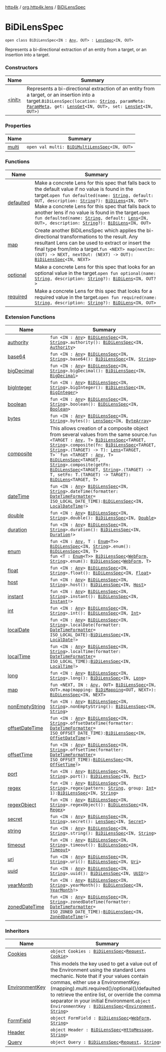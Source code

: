 [http4k](../../index.md) / [org.http4k.lens](../index.md) / [BiDiLensSpec](./index.md)

# BiDiLensSpec

`open class BiDiLensSpec<IN : `[`Any`](https://kotlinlang.org/api/latest/jvm/stdlib/kotlin/-any/index.html)`, OUT> : `[`LensSpec`](../-lens-spec/index.md)`<IN, OUT>`

Represents a bi-directional extraction of an entity from a target, or an insertion into a target.

### Constructors

| Name | Summary |
|---|---|
| [&lt;init&gt;](-init-.md) | Represents a bi-directional extraction of an entity from a target, or an insertion into a target.`BiDiLensSpec(location: `[`String`](https://kotlinlang.org/api/latest/jvm/stdlib/kotlin/-string/index.html)`, paramMeta: `[`ParamMeta`](../-param-meta/index.md)`, get: `[`LensGet`](../-lens-get/index.md)`<IN, OUT>, set: `[`LensSet`](../-lens-set/index.md)`<IN, OUT>)` |

### Properties

| Name | Summary |
|---|---|
| [multi](multi.md) | `open val multi: `[`BiDiMultiLensSpec`](../-bi-di-multi-lens-spec/index.md)`<IN, OUT>` |

### Functions

| Name | Summary |
|---|---|
| [defaulted](defaulted.md) | Make a concrete Lens for this spec that falls back to the default value if no value is found in the target.`open fun defaulted(name: `[`String`](https://kotlinlang.org/api/latest/jvm/stdlib/kotlin/-string/index.html)`, default: OUT, description: `[`String`](https://kotlinlang.org/api/latest/jvm/stdlib/kotlin/-string/index.html)`?): `[`BiDiLens`](../-bi-di-lens/index.md)`<IN, OUT>`<br>Make a concrete Lens for this spec that falls back to another lens if no value is found in the target.`open fun defaulted(name: `[`String`](https://kotlinlang.org/api/latest/jvm/stdlib/kotlin/-string/index.html)`, default: `[`Lens`](../-lens/index.md)`<IN, OUT>, description: `[`String`](https://kotlinlang.org/api/latest/jvm/stdlib/kotlin/-string/index.html)`?): `[`BiDiLens`](../-bi-di-lens/index.md)`<IN, OUT>` |
| [map](map.md) | Create another BiDiLensSpec which applies the bi-directional transformations to the result. Any resultant Lens can be used to extract or insert the final type from/into a target.`fun <NEXT> map(nextIn: (OUT) -> NEXT, nextOut: (NEXT) -> OUT): `[`BiDiLensSpec`](./index.md)`<IN, NEXT>` |
| [optional](optional.md) | Make a concrete Lens for this spec that looks for an optional value in the target.`open fun optional(name: `[`String`](https://kotlinlang.org/api/latest/jvm/stdlib/kotlin/-string/index.html)`, description: `[`String`](https://kotlinlang.org/api/latest/jvm/stdlib/kotlin/-string/index.html)`?): `[`BiDiLens`](../-bi-di-lens/index.md)`<IN, OUT?>` |
| [required](required.md) | Make a concrete Lens for this spec that looks for a required value in the target.`open fun required(name: `[`String`](https://kotlinlang.org/api/latest/jvm/stdlib/kotlin/-string/index.html)`, description: `[`String`](https://kotlinlang.org/api/latest/jvm/stdlib/kotlin/-string/index.html)`?): `[`BiDiLens`](../-bi-di-lens/index.md)`<IN, OUT>` |

### Extension Functions

| Name | Summary |
|---|---|
| [authority](../authority.md) | `fun <IN : `[`Any`](https://kotlinlang.org/api/latest/jvm/stdlib/kotlin/-any/index.html)`> `[`BiDiLensSpec`](./index.md)`<IN, `[`String`](https://kotlinlang.org/api/latest/jvm/stdlib/kotlin/-string/index.html)`>.authority(): `[`BiDiLensSpec`](./index.md)`<IN, `[`Authority`](../../org.http4k.cloudnative.env/-authority/index.md)`>` |
| [base64](../base64.md) | `fun <IN : `[`Any`](https://kotlinlang.org/api/latest/jvm/stdlib/kotlin/-any/index.html)`> `[`BiDiLensSpec`](./index.md)`<IN, `[`String`](https://kotlinlang.org/api/latest/jvm/stdlib/kotlin/-string/index.html)`>.base64(): `[`BiDiLensSpec`](./index.md)`<IN, `[`String`](https://kotlinlang.org/api/latest/jvm/stdlib/kotlin/-string/index.html)`>` |
| [bigDecimal](../big-decimal.md) | `fun <IN : `[`Any`](https://kotlinlang.org/api/latest/jvm/stdlib/kotlin/-any/index.html)`> `[`BiDiLensSpec`](./index.md)`<IN, `[`String`](https://kotlinlang.org/api/latest/jvm/stdlib/kotlin/-string/index.html)`>.bigDecimal(): `[`BiDiLensSpec`](./index.md)`<IN, `[`BigDecimal`](https://docs.oracle.com/javase/9/docs/api/java/math/BigDecimal.html)`>` |
| [bigInteger](../big-integer.md) | `fun <IN : `[`Any`](https://kotlinlang.org/api/latest/jvm/stdlib/kotlin/-any/index.html)`> `[`BiDiLensSpec`](./index.md)`<IN, `[`String`](https://kotlinlang.org/api/latest/jvm/stdlib/kotlin/-string/index.html)`>.bigInteger(): `[`BiDiLensSpec`](./index.md)`<IN, `[`BigInteger`](https://docs.oracle.com/javase/9/docs/api/java/math/BigInteger.html)`>` |
| [boolean](../boolean.md) | `fun <IN : `[`Any`](https://kotlinlang.org/api/latest/jvm/stdlib/kotlin/-any/index.html)`> `[`BiDiLensSpec`](./index.md)`<IN, `[`String`](https://kotlinlang.org/api/latest/jvm/stdlib/kotlin/-string/index.html)`>.boolean(): `[`BiDiLensSpec`](./index.md)`<IN, `[`Boolean`](https://kotlinlang.org/api/latest/jvm/stdlib/kotlin/-boolean/index.html)`>` |
| [bytes](../bytes.md) | `fun <IN : `[`Any`](https://kotlinlang.org/api/latest/jvm/stdlib/kotlin/-any/index.html)`> `[`BiDiLensSpec`](./index.md)`<IN, `[`String`](https://kotlinlang.org/api/latest/jvm/stdlib/kotlin/-string/index.html)`>.bytes(): `[`LensSpec`](../-lens-spec/index.md)`<IN, `[`ByteArray`](https://kotlinlang.org/api/latest/jvm/stdlib/kotlin/-byte-array/index.html)`>` |
| [composite](../composite.md) | This allows creation of a composite object from several values from the same source.`fun <TARGET : `[`Any`](https://kotlinlang.org/api/latest/jvm/stdlib/kotlin/-any/index.html)`, T> `[`BiDiLensSpec`](./index.md)`<TARGET, `[`String`](https://kotlinlang.org/api/latest/jvm/stdlib/kotlin/-string/index.html)`>.composite(fn: `[`BiDiLensSpec`](./index.md)`<TARGET, `[`String`](https://kotlinlang.org/api/latest/jvm/stdlib/kotlin/-string/index.html)`>.(TARGET) -> T): `[`Lens`](../-lens/index.md)`<TARGET, T>``fun <TARGET : `[`Any`](https://kotlinlang.org/api/latest/jvm/stdlib/kotlin/-any/index.html)`, T> `[`BiDiLensSpec`](./index.md)`<TARGET, `[`String`](https://kotlinlang.org/api/latest/jvm/stdlib/kotlin/-string/index.html)`>.composite(getFn: `[`BiDiLensSpec`](./index.md)`<TARGET, `[`String`](https://kotlinlang.org/api/latest/jvm/stdlib/kotlin/-string/index.html)`>.(TARGET) -> T, setFn: T.(TARGET) -> TARGET): `[`BiDiLens`](../-bi-di-lens/index.md)`<TARGET, T>` |
| [dateTime](../date-time.md) | `fun <IN : `[`Any`](https://kotlinlang.org/api/latest/jvm/stdlib/kotlin/-any/index.html)`> `[`BiDiLensSpec`](./index.md)`<IN, `[`String`](https://kotlinlang.org/api/latest/jvm/stdlib/kotlin/-string/index.html)`>.dateTime(formatter: `[`DateTimeFormatter`](https://docs.oracle.com/javase/9/docs/api/java/time/format/DateTimeFormatter.html)` = ISO_LOCAL_DATE_TIME): `[`BiDiLensSpec`](./index.md)`<IN, `[`LocalDateTime`](https://docs.oracle.com/javase/9/docs/api/java/time/LocalDateTime.html)`!>` |
| [double](../double.md) | `fun <IN : `[`Any`](https://kotlinlang.org/api/latest/jvm/stdlib/kotlin/-any/index.html)`> `[`BiDiLensSpec`](./index.md)`<IN, `[`String`](https://kotlinlang.org/api/latest/jvm/stdlib/kotlin/-string/index.html)`>.double(): `[`BiDiLensSpec`](./index.md)`<IN, `[`Double`](https://kotlinlang.org/api/latest/jvm/stdlib/kotlin/-double/index.html)`>` |
| [duration](../duration.md) | `fun <IN : `[`Any`](https://kotlinlang.org/api/latest/jvm/stdlib/kotlin/-any/index.html)`> `[`BiDiLensSpec`](./index.md)`<IN, `[`String`](https://kotlinlang.org/api/latest/jvm/stdlib/kotlin/-string/index.html)`>.duration(): `[`BiDiLensSpec`](./index.md)`<IN, `[`Duration`](https://docs.oracle.com/javase/9/docs/api/java/time/Duration.html)`!>` |
| [enum](../enum.md) | `fun <IN : `[`Any`](https://kotlinlang.org/api/latest/jvm/stdlib/kotlin/-any/index.html)`, T : `[`Enum`](https://kotlinlang.org/api/latest/jvm/stdlib/kotlin/-enum/index.html)`<T>> `[`BiDiLensSpec`](./index.md)`<IN, `[`String`](https://kotlinlang.org/api/latest/jvm/stdlib/kotlin/-string/index.html)`>.enum(): `[`BiDiLensSpec`](./index.md)`<IN, T>`<br>`fun <T : `[`Enum`](https://kotlinlang.org/api/latest/jvm/stdlib/kotlin/-enum/index.html)`<T>> `[`BiDiLensSpec`](./index.md)`<`[`WebForm`](../-web-form/index.md)`, `[`String`](https://kotlinlang.org/api/latest/jvm/stdlib/kotlin/-string/index.html)`>.enum(): `[`BiDiLensSpec`](./index.md)`<`[`WebForm`](../-web-form/index.md)`, T>` |
| [float](../float.md) | `fun <IN : `[`Any`](https://kotlinlang.org/api/latest/jvm/stdlib/kotlin/-any/index.html)`> `[`BiDiLensSpec`](./index.md)`<IN, `[`String`](https://kotlinlang.org/api/latest/jvm/stdlib/kotlin/-string/index.html)`>.float(): `[`BiDiLensSpec`](./index.md)`<IN, `[`Float`](https://kotlinlang.org/api/latest/jvm/stdlib/kotlin/-float/index.html)`>` |
| [host](../host.md) | `fun <IN : `[`Any`](https://kotlinlang.org/api/latest/jvm/stdlib/kotlin/-any/index.html)`> `[`BiDiLensSpec`](./index.md)`<IN, `[`String`](https://kotlinlang.org/api/latest/jvm/stdlib/kotlin/-string/index.html)`>.host(): `[`BiDiLensSpec`](./index.md)`<IN, `[`Host`](../../org.http4k.cloudnative.env/-host/index.md)`>` |
| [instant](../instant.md) | `fun <IN : `[`Any`](https://kotlinlang.org/api/latest/jvm/stdlib/kotlin/-any/index.html)`> `[`BiDiLensSpec`](./index.md)`<IN, `[`String`](https://kotlinlang.org/api/latest/jvm/stdlib/kotlin/-string/index.html)`>.instant(): `[`BiDiLensSpec`](./index.md)`<IN, `[`Instant`](https://docs.oracle.com/javase/9/docs/api/java/time/Instant.html)`!>` |
| [int](../int.md) | `fun <IN : `[`Any`](https://kotlinlang.org/api/latest/jvm/stdlib/kotlin/-any/index.html)`> `[`BiDiLensSpec`](./index.md)`<IN, `[`String`](https://kotlinlang.org/api/latest/jvm/stdlib/kotlin/-string/index.html)`>.int(): `[`BiDiLensSpec`](./index.md)`<IN, `[`Int`](https://kotlinlang.org/api/latest/jvm/stdlib/kotlin/-int/index.html)`>` |
| [localDate](../local-date.md) | `fun <IN : `[`Any`](https://kotlinlang.org/api/latest/jvm/stdlib/kotlin/-any/index.html)`> `[`BiDiLensSpec`](./index.md)`<IN, `[`String`](https://kotlinlang.org/api/latest/jvm/stdlib/kotlin/-string/index.html)`>.localDate(formatter: `[`DateTimeFormatter`](https://docs.oracle.com/javase/9/docs/api/java/time/format/DateTimeFormatter.html)` = ISO_LOCAL_DATE): `[`BiDiLensSpec`](./index.md)`<IN, `[`LocalDate`](https://docs.oracle.com/javase/9/docs/api/java/time/LocalDate.html)`!>` |
| [localTime](../local-time.md) | `fun <IN : `[`Any`](https://kotlinlang.org/api/latest/jvm/stdlib/kotlin/-any/index.html)`> `[`BiDiLensSpec`](./index.md)`<IN, `[`String`](https://kotlinlang.org/api/latest/jvm/stdlib/kotlin/-string/index.html)`>.localTime(formatter: `[`DateTimeFormatter`](https://docs.oracle.com/javase/9/docs/api/java/time/format/DateTimeFormatter.html)` = ISO_LOCAL_TIME): `[`BiDiLensSpec`](./index.md)`<IN, `[`LocalTime`](https://docs.oracle.com/javase/9/docs/api/java/time/LocalTime.html)`!>` |
| [long](../long.md) | `fun <IN : `[`Any`](https://kotlinlang.org/api/latest/jvm/stdlib/kotlin/-any/index.html)`> `[`BiDiLensSpec`](./index.md)`<IN, `[`String`](https://kotlinlang.org/api/latest/jvm/stdlib/kotlin/-string/index.html)`>.long(): `[`BiDiLensSpec`](./index.md)`<IN, `[`Long`](https://kotlinlang.org/api/latest/jvm/stdlib/kotlin/-long/index.html)`>` |
| [map](../map.md) | `fun <NEXT, IN : `[`Any`](https://kotlinlang.org/api/latest/jvm/stdlib/kotlin/-any/index.html)`, OUT> `[`BiDiLensSpec`](./index.md)`<IN, OUT>.map(mapping: `[`BiDiMapping`](../-bi-di-mapping/index.md)`<OUT, NEXT>): `[`BiDiLensSpec`](./index.md)`<IN, NEXT>` |
| [nonEmptyString](../non-empty-string.md) | `fun <IN : `[`Any`](https://kotlinlang.org/api/latest/jvm/stdlib/kotlin/-any/index.html)`> `[`BiDiLensSpec`](./index.md)`<IN, `[`String`](https://kotlinlang.org/api/latest/jvm/stdlib/kotlin/-string/index.html)`>.nonEmptyString(): `[`BiDiLensSpec`](./index.md)`<IN, `[`String`](https://kotlinlang.org/api/latest/jvm/stdlib/kotlin/-string/index.html)`>` |
| [offsetDateTime](../offset-date-time.md) | `fun <IN : `[`Any`](https://kotlinlang.org/api/latest/jvm/stdlib/kotlin/-any/index.html)`> `[`BiDiLensSpec`](./index.md)`<IN, `[`String`](https://kotlinlang.org/api/latest/jvm/stdlib/kotlin/-string/index.html)`>.offsetDateTime(formatter: `[`DateTimeFormatter`](https://docs.oracle.com/javase/9/docs/api/java/time/format/DateTimeFormatter.html)` = ISO_OFFSET_DATE_TIME): `[`BiDiLensSpec`](./index.md)`<IN, `[`OffsetDateTime`](https://docs.oracle.com/javase/9/docs/api/java/time/OffsetDateTime.html)`!>` |
| [offsetTime](../offset-time.md) | `fun <IN : `[`Any`](https://kotlinlang.org/api/latest/jvm/stdlib/kotlin/-any/index.html)`> `[`BiDiLensSpec`](./index.md)`<IN, `[`String`](https://kotlinlang.org/api/latest/jvm/stdlib/kotlin/-string/index.html)`>.offsetTime(formatter: `[`DateTimeFormatter`](https://docs.oracle.com/javase/9/docs/api/java/time/format/DateTimeFormatter.html)` = ISO_OFFSET_TIME): `[`BiDiLensSpec`](./index.md)`<IN, `[`OffsetTime`](https://docs.oracle.com/javase/9/docs/api/java/time/OffsetTime.html)`!>` |
| [port](../port.md) | `fun <IN : `[`Any`](https://kotlinlang.org/api/latest/jvm/stdlib/kotlin/-any/index.html)`> `[`BiDiLensSpec`](./index.md)`<IN, `[`String`](https://kotlinlang.org/api/latest/jvm/stdlib/kotlin/-string/index.html)`>.port(): `[`BiDiLensSpec`](./index.md)`<IN, `[`Port`](../../org.http4k.cloudnative.env/-port/index.md)`>` |
| [regex](../regex.md) | `fun <IN : `[`Any`](https://kotlinlang.org/api/latest/jvm/stdlib/kotlin/-any/index.html)`> `[`BiDiLensSpec`](./index.md)`<IN, `[`String`](https://kotlinlang.org/api/latest/jvm/stdlib/kotlin/-string/index.html)`>.regex(pattern: `[`String`](https://kotlinlang.org/api/latest/jvm/stdlib/kotlin/-string/index.html)`, group: `[`Int`](https://kotlinlang.org/api/latest/jvm/stdlib/kotlin/-int/index.html)` = 1): `[`BiDiLensSpec`](./index.md)`<IN, `[`String`](https://kotlinlang.org/api/latest/jvm/stdlib/kotlin/-string/index.html)`>` |
| [regexObject](../regex-object.md) | `fun <IN : `[`Any`](https://kotlinlang.org/api/latest/jvm/stdlib/kotlin/-any/index.html)`> `[`BiDiLensSpec`](./index.md)`<IN, `[`String`](https://kotlinlang.org/api/latest/jvm/stdlib/kotlin/-string/index.html)`>.regexObject(): `[`BiDiLensSpec`](./index.md)`<IN, `[`Regex`](https://kotlinlang.org/api/latest/jvm/stdlib/kotlin.text/-regex/index.html)`>` |
| [secret](../secret.md) | `fun <IN : `[`Any`](https://kotlinlang.org/api/latest/jvm/stdlib/kotlin/-any/index.html)`> `[`BiDiLensSpec`](./index.md)`<IN, `[`String`](https://kotlinlang.org/api/latest/jvm/stdlib/kotlin/-string/index.html)`>.secret(): `[`LensSpec`](../-lens-spec/index.md)`<IN, `[`Secret`](../../org.http4k.cloudnative.env/-secret/index.md)`>` |
| [string](../string.md) | `fun <IN : `[`Any`](https://kotlinlang.org/api/latest/jvm/stdlib/kotlin/-any/index.html)`> `[`BiDiLensSpec`](./index.md)`<IN, `[`String`](https://kotlinlang.org/api/latest/jvm/stdlib/kotlin/-string/index.html)`>.string(): `[`BiDiLensSpec`](./index.md)`<IN, `[`String`](https://kotlinlang.org/api/latest/jvm/stdlib/kotlin/-string/index.html)`>` |
| [timeout](../timeout.md) | `fun <IN : `[`Any`](https://kotlinlang.org/api/latest/jvm/stdlib/kotlin/-any/index.html)`> `[`BiDiLensSpec`](./index.md)`<IN, `[`String`](https://kotlinlang.org/api/latest/jvm/stdlib/kotlin/-string/index.html)`>.timeout(): `[`BiDiLensSpec`](./index.md)`<IN, `[`Timeout`](../../org.http4k.cloudnative.env/-timeout/index.md)`>` |
| [uri](../uri.md) | `fun <IN : `[`Any`](https://kotlinlang.org/api/latest/jvm/stdlib/kotlin/-any/index.html)`> `[`BiDiLensSpec`](./index.md)`<IN, `[`String`](https://kotlinlang.org/api/latest/jvm/stdlib/kotlin/-string/index.html)`>.uri(): `[`BiDiLensSpec`](./index.md)`<IN, `[`Uri`](../../org.http4k.core/-uri/index.md)`>` |
| [uuid](../uuid.md) | `fun <IN : `[`Any`](https://kotlinlang.org/api/latest/jvm/stdlib/kotlin/-any/index.html)`> `[`BiDiLensSpec`](./index.md)`<IN, `[`String`](https://kotlinlang.org/api/latest/jvm/stdlib/kotlin/-string/index.html)`>.uuid(): `[`BiDiLensSpec`](./index.md)`<IN, `[`UUID`](https://docs.oracle.com/javase/9/docs/api/java/util/UUID.html)`!>` |
| [yearMonth](../year-month.md) | `fun <IN : `[`Any`](https://kotlinlang.org/api/latest/jvm/stdlib/kotlin/-any/index.html)`> `[`BiDiLensSpec`](./index.md)`<IN, `[`String`](https://kotlinlang.org/api/latest/jvm/stdlib/kotlin/-string/index.html)`>.yearMonth(): `[`BiDiLensSpec`](./index.md)`<IN, `[`YearMonth`](https://docs.oracle.com/javase/9/docs/api/java/time/YearMonth.html)`!>` |
| [zonedDateTime](../zoned-date-time.md) | `fun <IN : `[`Any`](https://kotlinlang.org/api/latest/jvm/stdlib/kotlin/-any/index.html)`> `[`BiDiLensSpec`](./index.md)`<IN, `[`String`](https://kotlinlang.org/api/latest/jvm/stdlib/kotlin/-string/index.html)`>.zonedDateTime(formatter: `[`DateTimeFormatter`](https://docs.oracle.com/javase/9/docs/api/java/time/format/DateTimeFormatter.html)` = ISO_ZONED_DATE_TIME): `[`BiDiLensSpec`](./index.md)`<IN, `[`ZonedDateTime`](https://docs.oracle.com/javase/9/docs/api/java/time/ZonedDateTime.html)`!>` |

### Inheritors

| Name | Summary |
|---|---|
| [Cookies](../-cookies.md) | `object Cookies : `[`BiDiLensSpec`](./index.md)`<`[`Request`](../../org.http4k.core/-request/index.md)`, `[`Cookie`](../../org.http4k.core.cookie/-cookie/index.md)`>` |
| [EnvironmentKey](../../org.http4k.cloudnative.env/-environment-key/index.md) | This models the key used to get a value out of the Environment using the standard Lens mechanic. Note that if your values contain commas, either use a EnvironmentKey.(mapping).multi.required()/optional()/defaulted() to retrieve the entire list, or override the comma separator in your initial Environment.`object EnvironmentKey : `[`BiDiLensSpec`](./index.md)`<`[`Environment`](../../org.http4k.cloudnative.env/-environment/index.md)`, `[`String`](https://kotlinlang.org/api/latest/jvm/stdlib/kotlin/-string/index.html)`>` |
| [FormField](../-form-field.md) | `object FormField : `[`BiDiLensSpec`](./index.md)`<`[`WebForm`](../-web-form/index.md)`, `[`String`](https://kotlinlang.org/api/latest/jvm/stdlib/kotlin/-string/index.html)`>` |
| [Header](../-header/index.md) | `object Header : `[`BiDiLensSpec`](./index.md)`<`[`HttpMessage`](../../org.http4k.core/-http-message/index.md)`, `[`String`](https://kotlinlang.org/api/latest/jvm/stdlib/kotlin/-string/index.html)`>` |
| [Query](../-query.md) | `object Query : `[`BiDiLensSpec`](./index.md)`<`[`Request`](../../org.http4k.core/-request/index.md)`, `[`String`](https://kotlinlang.org/api/latest/jvm/stdlib/kotlin/-string/index.html)`>` |
